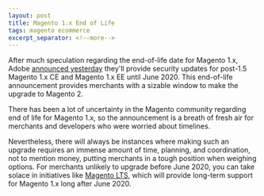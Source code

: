 ```yaml
---
layout: post
title: Magento 1.x End of Life
tags: magento ecommerce
excerpt_separator: <!--more-->
---
```


After much speculation regarding the end-of-life date for Magento 1.x, Adobe [announced yesterday](https://magento.com/blog/magento-news/supporting-magento-1-through-june-2020)
they'll provide security updates for post-1.5 Magento 1.x CE and Magento 1.x EE until
June 2020. This end-of-life announcement provides merchants with a sizable window to
make the upgrade to Magento 2.

<!--more-->

There has been a lot of uncertainty in the Magento community regarding end of life for
Magento 1.x, so the announcement is a breath of fresh air for merchants and developers
who were worried about timelines.

Nevertheless, there will always be instances where making such an upgrade requires an immense
amount of time, planning, and coordination, not to mention money, putting merchants in a tough
position when weighing options. For merchants unlikely to upgrade before June 2020, you can
take solace in initiatives like [Magento LTS](https://github.com/OpenMage/magento-lts), which
will provide long-term support for Magento 1.x long after June 2020.

